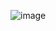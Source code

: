 
![image](https://user-images.githubusercontent.com/65951872/222735833-792face5-d7e6-4d6c-9a66-27e6680ed551.png)
